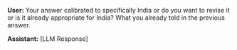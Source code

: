 **User:**
Your answer calibrated to specifically India or do you want to revise it or is it already appropriate for India? What you already told in the previous answer.

**Assistant:**
[LLM Response]

